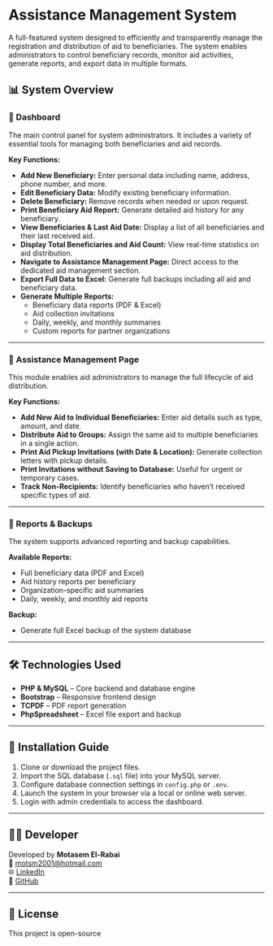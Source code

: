 # Assistance Management System

A full-featured system designed to efficiently and transparently manage the registration and distribution of aid to beneficiaries. The system enables administrators to control beneficiary records, monitor aid activities, generate reports, and export data in multiple formats.

## 📊 System Overview

### 🧭 Dashboard

The main control panel for system administrators. It includes a variety of essential tools for managing both beneficiaries and aid records.

**Key Functions:**
- **Add New Beneficiary:** Enter personal data including name, address, phone number, and more.
- **Edit Beneficiary Data:** Modify existing beneficiary information.
- **Delete Beneficiary:** Remove records when needed or upon request.
- **Print Beneficiary Aid Report:** Generate detailed aid history for any beneficiary.
- **View Beneficiaries & Last Aid Date:** Display a list of all beneficiaries and their last received aid.
- **Display Total Beneficiaries and Aid Count:** View real-time statistics on aid distribution.
- **Navigate to Assistance Management Page:** Direct access to the dedicated aid management section.
- **Export Full Data to Excel:** Generate full backups including all aid and beneficiary data.
- **Generate Multiple Reports:** 
  - Beneficiary data reports (PDF & Excel)
  - Aid collection invitations
  - Daily, weekly, and monthly summaries
  - Custom reports for partner organizations

---

### 🎁 Assistance Management Page

This module enables aid administrators to manage the full lifecycle of aid distribution.

**Key Functions:**
- **Add New Aid to Individual Beneficiaries:** Enter aid details such as type, amount, and date.
- **Distribute Aid to Groups:** Assign the same aid to multiple beneficiaries in a single action.
- **Print Aid Pickup Invitations (with Date & Location):** Generate collection letters with pickup details.
- **Print Invitations without Saving to Database:** Useful for urgent or temporary cases.
- **Track Non-Recipients:** Identify beneficiaries who haven’t received specific types of aid.

---

### 📄 Reports & Backups

The system supports advanced reporting and backup capabilities.

**Available Reports:**
- Full beneficiary data (PDF and Excel)
- Aid history reports per beneficiary
- Organization-specific aid summaries
- Daily, weekly, and monthly aid reports

**Backup:**
- Generate full Excel backup of the system database

---

## 🛠️ Technologies Used

- **PHP & MySQL** – Core backend and database engine
- **Bootstrap** – Responsive frontend design
- **TCPDF** – PDF report generation
- **PhpSpreadsheet** – Excel file export and backup

---

## 🚀 Installation Guide

1. Clone or download the project files.
2. Import the SQL database (`.sql` file) into your MySQL server.
3. Configure database connection settings in `config.php` or `.env`.
4. Launch the system in your browser via a local or online web server.
5. Login with admin credentials to access the dashboard.

---

## 👨‍💻 Developer

Developed by **Motasem El-Rabai**  
📧 [motsm2001@hotmail.com](mailto:motsm2001@hotmail.com)  
🌐 [LinkedIn](https://www.linkedin.com/in/motasem-elrabai-2baa9b290)  
🔗 [GitHub](https://github.com/moatasemmjr)

---

## 📜 License

This project is open-source 
